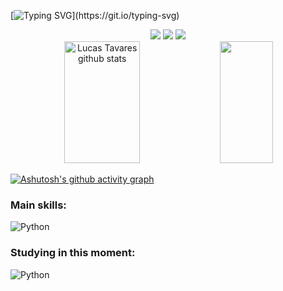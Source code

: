  [![Typing SVG](https://readme-typing-svg.herokuapp.com/?color=00b3ff&size=35&center=true&vCenter=true&width=1000&lines=Oi,+Meu+nome+é+Lucas+Tavares;Tenho+23+anos+;Sou+do+Brasil!;)](https://git.io/typing-svg)

<div align="center">
  <a href="https://instagram.com/lucax_tavares00" target="_blank"><img src="https://img.shields.io/badge/-Instagram-%23E4405F?style=for-the-badge&logo=instagram&logoColor=white" target="_blank"></a>
  <a href = "mailto:contatolucasert@gmail.com"><img src="https://img.shields.io/badge/-Gmail-%23333?style=for-the-badge&logo=gmail&logoColor=white" target="_blank"></a>
  <a href="https://www.linkedin.com/in/lucas-tavares-33230a267" target="_blank"><img src="https://img.shields.io/badge/-LinkedIn-%230077B5?style=for-the-badge&logo=linkedin&logoColor=white" target="_blank"></a>
</div>

<div align="center">  
  <img width="49%" height="195px" src="https://github-readme-stats.vercel.app/api?username=Pituatu&show_icons=true&count_private=true&hide_border=true&title_color=00b3ff&icon_color=00b3ff&text_color=00b3ff&bg_color=ffffff" alt="Lucas Tavares github stats" /> 
  <img width="41%" height="195px" src="https://github-readme-stats.vercel.app/api/top-langs/?username=Pituatu&layout=compact&hide_border=true&title_color=00b3ff&text_color=ff91a4&bg_color=ffffff" />
</div>

[![Ashutosh's github activity graph](https://github-readme-activity-graph.cyclic.app/graph?username=Pituatu&bg_color=ffffff&color=00b3ff&line=1f13cd&point=00b3ff&area=true&hide_border=true)](https://github.com/ashutosh00710/github-readme-activity-graph)

### Main skills:
![Python](https://img.shields.io/badge/-Python-ffffff?style=for-the-badge&logo=python&labelColor=ffffff)&nbsp;

### Studying in this moment:
![Python](https://img.shields.io/badge/-Python-ffffff?style=for-the-badge&logo=python&labelColor=ffffff)&nbsp;

